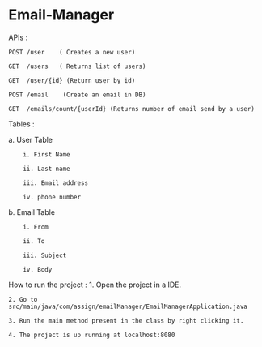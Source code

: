 # Email-Manager

APIs : 


	POST /user    ( Creates a new user)

	GET  /users   ( Returns list of users)

	GET  /user/{id} (Return user by id)

	POST /email    (Create an email in DB)

	GET  /emails/count/{userId} (Returns number of email send by a user)

Tables : 

a. User Table
		
		i. First Name
		
		ii. Last name
		
		iii. Email address
		
		iv. phone number

b. Email Table
		
		
		i. From
		
		ii. To
		
		iii. Subject 
		
		iv. Body
    
How to run the project : 
	1. Open the project in a IDE.
	
	2. Go to src/main/java/com/assign/emailManager/EmailManagerApplication.java
	
	3. Run the main method present in the class by right clicking it.
	
	4. The project is up running at localhost:8080
